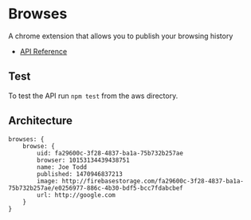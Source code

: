 # Browses

A chrome extension that allows you to publish your browsing history


- [API Reference](http://joextodd.s3-eu-west-1.amazonaws.com/api/docs/browses.html)

## Test

To test the API run `npm test` from the aws directory.


## Architecture

```
browses: {
    browse: {
        uid: fa29600c-3f28-4837-ba1a-75b732b257ae
        browser: 10153134439438751
        name: Joe Todd
        published: 1470946837213
        image: http://firebasestorage.com/fa29600c-3f28-4837-ba1a-75b732b257ae/e0256977-886c-4b30-bdf5-bcc7fdabcbef
        url: http://google.com
    }
}

```

